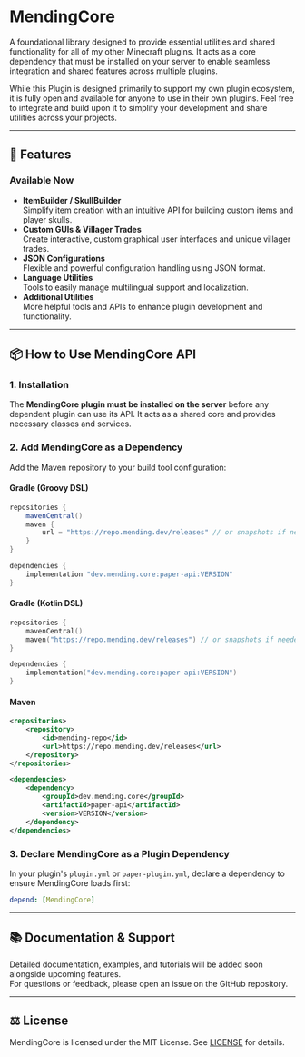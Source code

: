 # MendingCore


A foundational library designed to provide essential utilities and shared functionality for all of my other Minecraft plugins. It acts as a core dependency that must be installed on your server to enable seamless integration and shared features across multiple plugins.

While this Plugin is designed primarily to support my own plugin ecosystem, it is fully open and available for anyone to use in their own plugins. Feel free to integrate and build upon it to simplify your development and share utilities across your projects.

---

## 🚀 Features

### Available Now
- **ItemBuilder / SkullBuilder**  
  Simplify item creation with an intuitive API for building custom items and player skulls.
- **Custom GUIs & Villager Trades**  
  Create interactive, custom graphical user interfaces and unique villager trades.
- **JSON Configurations**  
  Flexible and powerful configuration handling using JSON format.
- **Language Utilities**  
  Tools to easily manage multilingual support and localization.
- **Additional Utilities**  
  More helpful tools and APIs to enhance plugin development and functionality.

---

## 📦 How to Use MendingCore API

### 1. Installation

The **MendingCore plugin must be installed on the server** before any dependent plugin can use its API. It acts as a shared core and provides necessary classes and services.

### 2. Add MendingCore as a Dependency

Add the Maven repository to your build tool configuration:

#### Gradle (Groovy DSL)

```groovy
repositories {
    mavenCentral()
    maven {
        url = "https://repo.mending.dev/releases" // or snapshots if needed
    }
}

dependencies {
    implementation "dev.mending.core:paper-api:VERSION"
}
```

#### Gradle (Kotlin DSL)

```kotlin
repositories {
    mavenCentral()
    maven("https://repo.mending.dev/releases") // or snapshots if needed
}

dependencies {
    implementation("dev.mending.core:paper-api:VERSION")
}
```

#### Maven

```xml
<repositories>
    <repository>
        <id>mending-repo</id>
        <url>https://repo.mending.dev/releases</url>
    </repository>
</repositories>

<dependencies>
    <dependency>
        <groupId>dev.mending.core</groupId>
        <artifactId>paper-api</artifactId>
        <version>VERSION</version>
    </dependency>
</dependencies>
```

### 3. Declare MendingCore as a Plugin Dependency

In your plugin's `plugin.yml` or `paper-plugin.yml`, declare a dependency to ensure MendingCore loads first:

```yaml
depend: [MendingCore]
```

---

## 📚 Documentation & Support

Detailed documentation, examples, and tutorials will be added soon alongside upcoming features.  
For questions or feedback, please open an issue on the GitHub repository.

---

## ⚖️ License

MendingCore is licensed under the MIT License. See [LICENSE](LICENSE) for details.